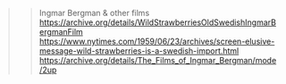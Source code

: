 >> Ingmar Bergman & other films
  >> https://archive.org/details/WildStrawberriesOldSwedishIngmarBergmanFilm
  >> https://www.nytimes.com/1959/06/23/archives/screen-elusive-message-wild-strawberries-is-a-swedish-import.html
  >> https://archive.org/details/The_Films_of_Ingmar_Bergman/mode/2up
